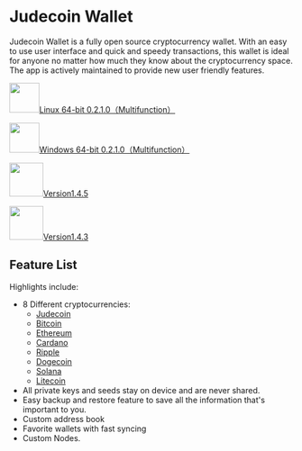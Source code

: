 # Judecoin Wallet
Judecoin Wallet is a fully open source cryptocurrency wallet. With an easy to use user interface and quick and speedy transactions, this wallet is ideal for anyone no matter how much they know about the cryptocurrency space. The app is actively maintained to provide new user friendly features.

<img src="https://github.com/Judecoin/wallet/assets/79756583/b3821f86-1e74-445f-9c85-5cde92819064" width="53px">[Linux 64-bit 0.2.1.0（Multifunction）](https://www.judecoin.io/storage/files/linux/judecoin-gui-linux-x64-v0.2.1.0.tar.bz2)

<img src="https://github.com/Judecoin/wallet/assets/79756583/63f6f982-9319-4222-bf4e-87aa19ea6533" width="53px">[Windows 64-bit 0.2.1.0（Multifunction）](https://www.judecoin.io/storage/files/win/judecoin-gui-win-x64-v0.2.1.0.zip)

<img src="https://github.com/Judecoin/wallet/assets/79756583/2ecf5d80-8ae6-4c26-b32b-6fdf5a07a607" width="60px">[Version1.4.5](https://www.judecoin.io/storage/files/android/judecoin-release-v1.4.5.apk)

<img src="https://github.com/Judecoin/wallet/assets/79756583/f1adc946-6ed4-48da-b984-984ae48e4c47" width="60px">[Version1.4.3](https://testflight.apple.com/join/4Cqg8Ihk)

## Feature List

Highlights include:
- 8 Different cryptocurrencies:
    - [Judecoin](https://www.judecoin.io/)
    - [Bitcoin](https://bitcoin.org/en/)
    - [Ethereum](https://ethereum.org/en/)
    - [Cardano](https://cardano.org/)
    - [Ripple](https://www.ripple.com/)
    - [Dogecoin](https://dogecoin.com/)
    - [Solana](https://solana.com/)
    - [Litecoin](https://litecoin.org/)
- All private keys and seeds stay on device and are never shared.
- Easy backup and restore feature to save all the information that's important to you.
- Custom address book
- Favorite wallets with fast syncing
- Custom Nodes.

